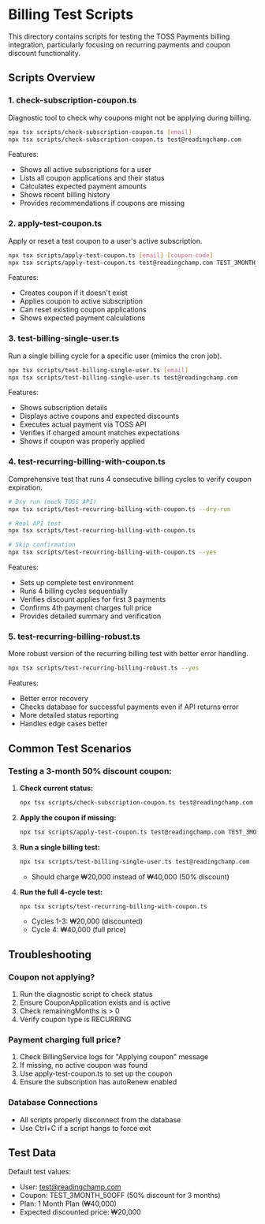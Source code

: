 # Billing Test Scripts

This directory contains scripts for testing the TOSS Payments billing integration, particularly focusing on recurring payments and coupon discount functionality.

## Scripts Overview

### 1. **check-subscription-coupon.ts**
Diagnostic tool to check why coupons might not be applying during billing.

```bash
npx tsx scripts/check-subscription-coupon.ts [email]
npx tsx scripts/check-subscription-coupon.ts test@readingchamp.com
```

Features:
- Shows all active subscriptions for a user
- Lists all coupon applications and their status
- Calculates expected payment amounts
- Shows recent billing history
- Provides recommendations if coupons are missing

### 2. **apply-test-coupon.ts**
Apply or reset a test coupon to a user's active subscription.

```bash
npx tsx scripts/apply-test-coupon.ts [email] [coupon-code]
npx tsx scripts/apply-test-coupon.ts test@readingchamp.com TEST_3MONTH_50OFF
```

Features:
- Creates coupon if it doesn't exist
- Applies coupon to active subscription
- Can reset existing coupon applications
- Shows expected payment calculations

### 3. **test-billing-single-user.ts**
Run a single billing cycle for a specific user (mimics the cron job).

```bash
npx tsx scripts/test-billing-single-user.ts [email]
npx tsx scripts/test-billing-single-user.ts test@readingchamp.com
```

Features:
- Shows subscription details
- Displays active coupons and expected discounts
- Executes actual payment via TOSS API
- Verifies if charged amount matches expectations
- Shows if coupon was properly applied

### 4. **test-recurring-billing-with-coupon.ts**
Comprehensive test that runs 4 consecutive billing cycles to verify coupon expiration.

```bash
# Dry run (mock TOSS API)
npx tsx scripts/test-recurring-billing-with-coupon.ts --dry-run

# Real API test
npx tsx scripts/test-recurring-billing-with-coupon.ts

# Skip confirmation
npx tsx scripts/test-recurring-billing-with-coupon.ts --yes
```

Features:
- Sets up complete test environment
- Runs 4 billing cycles sequentially
- Verifies discount applies for first 3 payments
- Confirms 4th payment charges full price
- Provides detailed summary and verification

### 5. **test-recurring-billing-robust.ts**
More robust version of the recurring billing test with better error handling.

```bash
npx tsx scripts/test-recurring-billing-robust.ts --yes
```

Features:
- Better error recovery
- Checks database for successful payments even if API returns error
- More detailed status reporting
- Handles edge cases better

## Common Test Scenarios

### Testing a 3-month 50% discount coupon:

1. **Check current status:**
   ```bash
   npx tsx scripts/check-subscription-coupon.ts test@readingchamp.com
   ```

2. **Apply the coupon if missing:**
   ```bash
   npx tsx scripts/apply-test-coupon.ts test@readingchamp.com TEST_3MONTH_50OFF
   ```

3. **Run a single billing test:**
   ```bash
   npx tsx scripts/test-billing-single-user.ts test@readingchamp.com
   ```
   - Should charge ₩20,000 instead of ₩40,000 (50% discount)

4. **Run the full 4-cycle test:**
   ```bash
   npx tsx scripts/test-recurring-billing-with-coupon.ts
   ```
   - Cycles 1-3: ₩20,000 (discounted)
   - Cycle 4: ₩40,000 (full price)

## Troubleshooting

### Coupon not applying?

1. Run the diagnostic script to check status
2. Ensure CouponApplication exists and is active
3. Check remainingMonths is > 0
4. Verify coupon type is RECURRING

### Payment charging full price?

1. Check BillingService logs for "Applying coupon" message
2. If missing, no active coupon was found
3. Use apply-test-coupon.ts to set up the coupon
4. Ensure the subscription has autoRenew enabled

### Database Connections

- All scripts properly disconnect from the database
- Use Ctrl+C if a script hangs to force exit

## Test Data

Default test values:
- User: test@readingchamp.com
- Coupon: TEST_3MONTH_50OFF (50% discount for 3 months)
- Plan: 1 Month Plan (₩40,000)
- Expected discounted price: ₩20,000